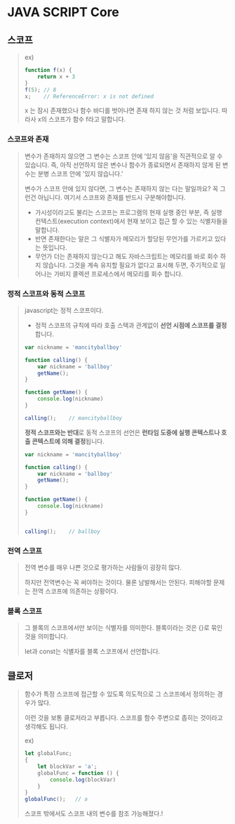 # JAVA SCRIPT Core

## 스코프

> ex)
>
> ```javascript
> function f(x) {
>     return x + 3
> }
> f(5); // 8
> x;    // ReferenceError: x is not defined
> ```
>
> x 는 잠시 존재했으나 함수 바디를 벗어나면 존재 하지 않는 것 처럼 보입니다. 따라사 x의 스코프가 함수 f라고 말합니다.

### 스코프와 존재

> 변수가 존재하지 않으면 그 변수는 스코프 안에 '있지 않음'을 직관적으로 알 수 있습니다. 즉, 아직 선언하지 않은 변수나 함수가 종료되면서 존재하지 않게 된 변수는 분병 스코프 안에 '있지 않습니다.'
>
> 변수가 스코프 안에 있지 않다면, 그 변수는 존재하지 않는 다는 말일까요? 꼭 그런건 아닙니다. 여기서 스코프와 존재를 반드시 구분해야합니다.
>
> - 가시성이라고도 불리는 스코프는 프로그램의 현재 실행 중인 부분, 즉 실행 컨텍스트(execution context)에서 현재 보이고 접근 할 수 있는 식별자들을 말합니다.
> - 반면 존재한다는 말은 그 식별자가 메모리가 할당된 무언가를 가르키고 있다는 뜻입니다.
> - 무언가 더는 존재하지 않는다고 해도 자바스크립트는 메모리를 바로 회수 하지 않습니다. 그것을 계속 유지할 필요가 없다고 표시해 두면, 주기적으로 일어나는 가비지 콜렉션 프로세스에서 메모리를 회수 합니다. 

### 정적 스코프와 동적 스코프

> javascript는 정적 스코프이다.
>
> - 정적 스코프의 규칙에 따라 호출 스택과 관계없이 **선언 시점에 스코프를 결정**합니다.
>
> ```javascript
> var nickname = 'mancityballboy'
> 
> function calling() {
>     var nickname = 'ballboy'
>     getName();
> }
> 
> function getName() {
>     console.log(nickname)
> }
> 
> calling();    // mancityballboy
> ```
>
> **정적 스코프와는 반대**로 동적 스코프의 선언은 **런타임 도중에 실행 콘텍스트나 호출 콘텍스트에 의해 결정**됩니다.
>
> ```javascript
> var nickname = 'mancityballboy'
> 
> function calling() {
>     var nickname = 'ballboy'
>     getName();
> }
> 
> function getName() {
>     console.log(nickname)
> }
> 
> 
> calling();    // ballboy
> ```

### 전역 스코프

> 전역 변수를 매우 나쁜 것으로 평가하는 사람들이 굉장히 많다.
>
> 하지만 전역변수는 꼭 써야하는 것이다. 물론 남발해서는 안된다. 피해야할 문제는 전역 스코프에 의존하는 상황이다.

### 블록 스코프

> 그 블록의 스코프에서만 보이는 식별자를 의미한다. 블록이라는 것은 {}로 묶인 것을 의미합니다.
>
> let과 const는 식별자를 블록 스코프에서 선언합니다.

## 클로저

> 함수가 특정 스코프에 접근할 수 있도록 의도적으로 그 스코프에서 정의하는 경우가 많다.
>
> 이런 것을 보통 클로저라고 부릅니다. 스코프를 함수 주변으로 좁히는 것이라고 생각해도 됩니다.
>
> ex)
>
> ```javascript
> let globalFunc;
> {
>     let blockVar = 'a';
>     globalFunc = function () {
>         console.log(blockVar)
>     }
> }
> globalFunc();   // a
> ```
>
> 스코프 밖에서도 스코프 내의 변수를 참조 가능해졌다.!